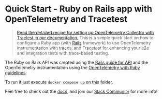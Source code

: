# Quick Start - Ruby on Rails app with OpenTelemetry and Tracetest

> [Read the detailed recipe for setting up OpenTelemetry Collector with Tractest in our documentation.](https://docs.tracetest.io/examples-tutorials/recipes/running-tracetest-without-a-trace-data-store)
This is a simple quick start on how to configure a Ruby app (with [Rails](https://rubyonrails.org/) framework) to use OpenTelemetry instrumentation with traces, and Tracetest for enhancing your e2e and integration tests with trace-based testing.

The Ruby on Rails API was created using the [Rails guide for API](https://guides.rubyonrails.org/api_app.html) and the OpenTelemetry instrumentation using the [OpenTelemetry with Ruby guidelines](https://opentelemetry.io/docs/instrumentation/ruby/getting-started/).

To run it just execute `docker compose up` on this folder.

Feel free to check out the [docs](https://docs.tracetest.io/), and join our [Slack Community](https://dub.sh/tracetest-community) for more info!
